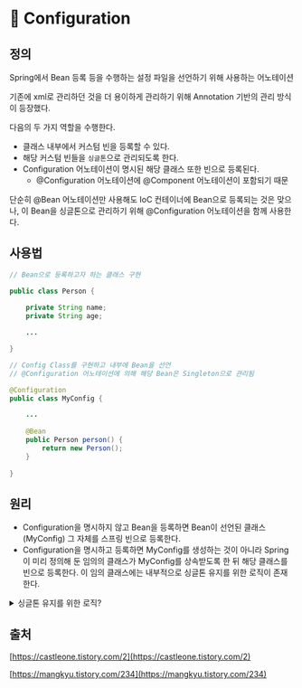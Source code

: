 # 🍃 Configuration

## 정의

Spring에서 Bean 등록 등을 수행하는 설정 파일을 선언하기 위해 사용하는 어노테이션

기존에 xml로 관리하던 것을 더 용이하게 관리하기 위해 Annotation 기반의 관리 방식이 등장했다.

다음의 두 가지 역할을 수행한다.

- 클래스 내부에서 커스텀 빈을 등록할 수 있다.
- 해당 커스텀 빈들을 `싱글톤`으로 관리되도록 한다.
- Configuration 어노테이션이 명시된 해당 클래스 또한 빈으로 등록된다.
  - @Configuration 어노테이션에 @Component 어노테이션이 포함되기 때문

단순히 @Bean 어노테이션만 사용해도 IoC 컨테이너에 Bean으로 등록되는 것은 맞으나, 이 Bean을 싱글톤으로 관리하기 위해 @Configuration 어노테이션을 함께 사용한다.

## 사용법

```java
// Bean으로 등록하고자 하는 클래스 구현

public class Person {
	
	private String name;
	private String age;

	...

}
```

```java
// Config Class를 구현하고 내부에 Bean을 선언
// @Configuration 어노테이션에 의해 해당 Bean은 Singleton으로 관리됨

@Configuration
public class MyConfig {

	...
	
	@Bean
	public Person person() {
		return new Person();
	}
	
}
```

## 원리

- Configuration을 명시하지 않고 Bean을 등록하면 Bean이 선언된 클래스(MyConfig) 그 자체를 스프링 빈으로 등록한다.
- Configuration을 명시하고 등록하면 MyConfig를 생성하는 것이 아니라 Spring이 미리 정의해 둔 임의의 클래스가 MyConfig를 상속받도록 한 뒤 해당 클래스를 빈으로 등록한다. 이 임의 클래스에는 내부적으로 싱글톤 유지를 위한 로직이 존재한다.

<details>
<summary>싱글톤 유지를 위한 로직?</summary>
    MyConfig를 상속받은 클래스는 CGLIB 클래스라고 하며, 이 클래스는 각각의 빈 생성 메소드에서 내부적으로 프록시 패턴을 이용하여 해당 빈이 없을 때에만 생성하여 반환하고 있을 때에는 생성된 빈을 반환하도록 하는 로직을 추가한다. 이는 proxyBeanMethods 옵션 값을 false로 주어 해제할 수 있으며, 이 경우 싱글톤으로 관리되지 않고 getBean을 통한 빈 호출 시마다 새로운 빈이 생성된다.
</details>

## 출처

[https://castleone.tistory.com/2](https://castleone.tistory.com/2)

[https://mangkyu.tistory.com/234](https://mangkyu.tistory.com/234)
